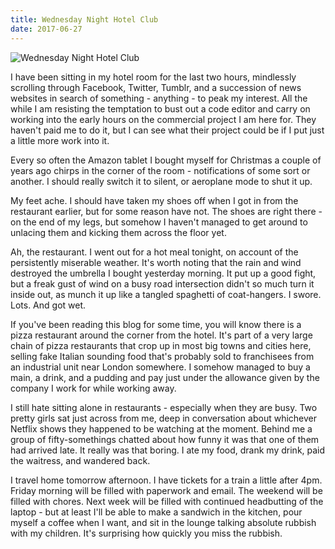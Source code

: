 ```yaml
---
title: Wednesday Night Hotel Club
date: 2017-06-27
---
```


![Wednesday Night Hotel Club](https://source.unsplash.com/dUPDhdeCN84/1600x900)

I have been sitting in my hotel room for the last two hours, mindlessly scrolling through Facebook, Twitter, Tumblr, and a succession of news websites in search of something - anything - to peak my interest. All the while I am resisting the temptation to bust out a code editor and carry on working into the early hours on the commercial project I am here for. They haven't paid me to do it, but I can see what their project could be if I put just a little more work into it.

Every so often the Amazon tablet I bought myself for Christmas a couple of years ago chirps in the corner of the room - notifications of some sort or another. I should really switch it to silent, or aeroplane mode to shut it up.

My feet ache. I should have taken my shoes off when I got in from the restaurant earlier, but for some reason have not. The shoes are right there - on the end of my legs, but somehow I haven't managed to get around to unlacing them and kicking them across the floor yet.

Ah, the restaurant. I went out for a hot meal tonight, on account of the persistently miserable weather. It's worth noting that the rain and wind destroyed the umbrella I bought yesterday morning. It put up a good fight, but a freak gust of wind on a busy road intersection didn't so much turn it inside out, as munch it up like a tangled spaghetti of coat-hangers. I swore. Lots. And got wet.

If you've been reading this blog for some time, you will know there is a pizza restaurant around the corner from the hotel. It's part of a very large chain of pizza restaurants that crop up in most big towns and cities here, selling fake Italian sounding food that's probably sold to franchisees from an industrial unit near London somewhere. I somehow managed to buy a main, a drink, and a pudding and pay just under the allowance given by the company I work for while working away.

I still hate sitting alone in restaurants - especially when they are busy. Two pretty girls sat just across from me, deep in conversation about whichever Netflix shows they happened to be watching at the moment. Behind me a group of fifty-somethings chatted about how funny it was that one of them had arrived late. It really was that boring. I ate my food, drank my drink, paid the waitress, and wandered back.

I travel home tomorrow afternoon. I have tickets for a train a little after 4pm. Friday morning will be filled with paperwork and email. The weekend will be filled with chores. Next week will be filled with continued headbutting of the laptop - but at least I'll be able to make a sandwich in the kitchen, pour myself a coffee when I want, and sit in the lounge talking absolute rubbish with my children. It's surprising how quickly you miss the rubbish.
